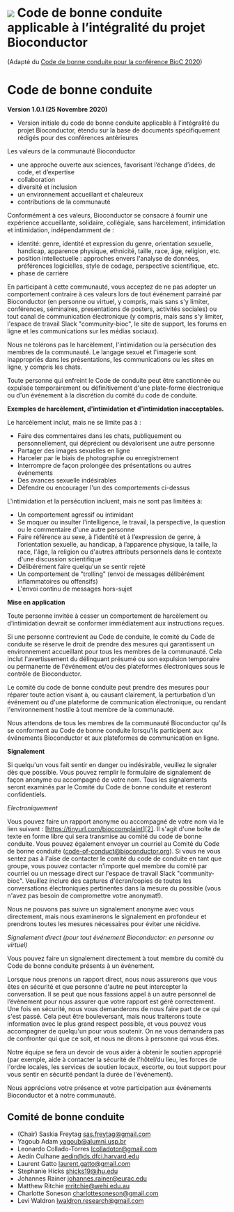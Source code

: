 # ![](/images/icons/magnifier.gif) Code de bonne conduite applicable à l’intégralité du projet Bioconductor

(Adapté du [Code de bonne conduite pour la conférence BioC 2020][1])

# Code de bonne conduite

**Version 1.0.1 (25 Novembre 2020)**

* Version initiale du code de bonne conduite applicable à l’intégralité du projet Bioconductor, étendu sur la base de documents spécifiquement rédigés pour des conférences antérieures


Les valeurs de la communauté Bioconductor

* une approche ouverte aux sciences, favorisant l’échange d’idées, de code, et d’expertise
* collaboration
* diversité et inclusion
* un environnement accueillant et chaleureux
* contributions de la communauté

Conformément à ces valeurs, Bioconductor se consacre à fournir une expérience accueillante, solidaire, collégiale, sans harcèlement, intimidation et intimidation, indépendamment de :

* identité: genre, identité et expression du genre, orientation sexuelle, handicap, apparence physique, ethnicité, taille, race, âge, religion, etc.
* position intellectuelle : approches envers l'analyse de données, préférences logicielles, style de codage, perspective scientifique, etc.
* phase de carrière

En participant à cette communauté, vous acceptez de ne pas adopter un comportement contraire à ces valeurs lors de tout événement parrainé par Bioconductor (en personne ou virtuel, y compris, mais sans s'y limiter, conférences, séminaires, presentations de posters, activités sociales) ou tout canal de communication électronique (y compris, mais sans s'y limiter, l'espace de travail Slack "community-bioc", le site de support, les forums en ligne et les communications sur les médias sociaux).

Nous ne tolérons pas le harcèlement, l'intimidation ou la persécution des membres de la communauté. Le langage sexuel et l'imagerie sont inappropriés dans les présentations, les communications ou les sites en ligne, y compris les chats.

Toute personne qui enfreint le Code de conduite peut être sanctionnée ou expulsée temporairement ou définitivement d'une plate-forme électronique ou d'un événement à la discrétion du comité du code de conduite.

**Exemples de harcèlement, d'intimidation et d'intimidation inacceptables.**

Le harcèlement inclut, mais ne se limite pas à :

* Faire des commentaires dans les chats, publiquement ou personnellement, qui déprécient ou dévalorisent une autre personne
* Partager des images sexuelles en ligne
* Harceler par le biais de photographie ou enregistrement
* Interrompre de façon prolongée des présentations ou autres événements
* Des avances sexuelle indésirables
* Défendre ou encourager l'un des comportements ci-dessus

L'intimidation et la persécution incluent, mais ne sont pas limitées à:

* Un comportement agressif ou intimidant
* Se moquer ou insulter l'intelligence, le travail, la perspective, la question ou le commentaire d'une autre personne
* Faire référence au sexe, à l’identité et à l’expression de genre, à l’orientation sexuelle, au handicap, à l’apparence physique, la taille, la race, l'âge, la religion ou d'autres attributs personnels dans le contexte d'une discussion scientifique
* Délibérément faire quelqu'un se sentir rejeté
* Un comportement de "trolling" (envoi de messages délibérément inflammatoires ou offensifs)
* L'envoi continu de messages hors-sujet


**Mise en application**

Toute personne invitée à cesser un comportement de harcèlement ou d’intimidation devrait se conformer immédiatement aux instructions reçues.

Si une personne contrevient au Code de conduite, le comité du Code de conduite se réserve le droit de prendre des mesures qui garantissent un environnement accueillant pour tous les membres de la communauté. Cela inclut l'avertissement du délinquant présumé ou son expulsion temporaire ou permanente de l'événement et/ou des plateformes électroniques sous le contrôle de Bioconductor.

Le comité du code de bonne conduite peut prendre des mesures pour réparer toute action visant à, ou causant clairement, la perturbation d'un événement ou d'une plateforme de communication électronique, ou rendant l'environnement hostile à tout membre de la communauté.

Nous attendons de tous les membres de la communauté Bioconductor qu'ils se conforment au Code de bonne conduite lorsqu'ils participent aux événements Bioconductor et aux plateformes de communication en ligne.

**Signalement**

Si quelqu'un vous fait sentir en danger ou indésirable, veuillez le signaler dès que possible. Vous pouvez remplir le formulaire de signalement de façon anonyme ou accompagné de votre nom. Tous les signalements seront examinés par le Comité du Code de bonne conduite et resteront confidentiels.

_Electroniquement_

Vous pouvez faire un rapport anonyme ou accompagné de votre nom via le lien suivant : [https://tinyurl.com/bioccomplaint][2]. Il s'agit d'une boîte de texte en forme libre qui sera transmise au comité du code de bonne conduite. Vous pouvez également envoyer un courriel au Comité du Code de bonne conduite (code-of-conduct@bioconductor.org). Si vous ne vous sentez pas à l'aise de contacter le comité du code de conduite en tant que groupe, vous pouvez contacter n'importe quel membre du comité par courriel ou un message direct sur l'espace de travail Slack "community-bioc". Veuillez inclure des captures d'écran/copies de toutes les conversations électroniques pertinentes dans la mesure du possible (vous n'avez pas besoin de compromettre votre anonymat!).

Nous ne pouvons pas suivre un signalement anonyme avec vous directement, mais nous examinerons le signalement en profondeur et prendrons toutes les mesures nécessaires pour éviter une récidive.

_Signalement direct (pour tout événement Bioconductor: en personne ou virtuel)_

Vous pouvez faire un signalement directement à tout membre du comité du Code de bonne conduite présents à un événement.

Lorsque nous prenons un rapport direct, nous nous assurerons que vous êtes en sécurité et que personne d'autre ne peut intercepter la conversation. Il se peut que nous fassions appel à un autre personnel de l’évènement pour nous assurer que votre rapport est géré correctement. Une fois en sécurité, nous vous demanderons de nous faire part de ce qui s'est passé. Cela peut être bouleversant, mais nous traiterons toute information avec le plus grand respect possible, et vous pouvez vous accompagner de quelqu'un pour vous soutenir. On ne vous demandera pas de confronter qui que ce soit, et nous ne dirons à personne qui vous êtes.

Notre équipe se fera un devoir de vous aider à obtenir le soutien approprié (par exemple, aide à contacter la sécurité de l'hôtel/du lieu, les forces de l'ordre locales, les services de soutien locaux, escorte, ou tout support pour vous sentir en sécurité pendant la durée de l'événement).

Nous apprécions votre présence et votre participation aux événements Bioconductor et à notre communauté.


## Comité de bonne conduite

* (Chair) Saskia Freytag sas.freytag@gmail.com
* Yagoub Adam yagoub@alumni.usp.br
* Leonardo Collado-Torres lcolladotor@gmail.com
* Aedín Culhane aedin@ds.dfci.harvard.edu
* Laurent Gatto laurent.gatto@gmail.com
* Stephanie Hicks shicks19@jhu.edu
* Johannes Rainer johannes.rainer@eurac.edu
* Matthew Ritchie mritchie@wehi.edu.au
* Charlotte Soneson charlottesoneson@gmail.com
* Levi Waldron lwaldron.research@gmail.com

[1]: https://bioc2020.bioconductor.org/code_of_conduct
[2]: https://tinyurl.com/bioccomplaint